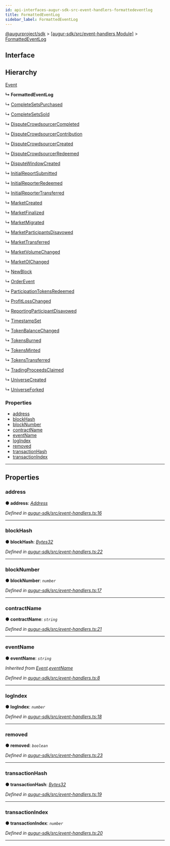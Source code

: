 ```yaml
---
id: api-interfaces-augur-sdk-src-event-handlers-formattedeventlog
title: FormattedEventLog
sidebar_label: FormattedEventLog
---
```


[@augurproject/sdk](api-readme.md) > [[augur-sdk/src/event-handlers Module]](api-modules-augur-sdk-src-event-handlers-module.md) > [FormattedEventLog](api-interfaces-augur-sdk-src-event-handlers-formattedeventlog.md)

## Interface

## Hierarchy

 [Event](api-interfaces-augur-sdk-src-event-handlers-event.md)

**↳ FormattedEventLog**

↳  [CompleteSetsPurchased](api-interfaces-augur-sdk-src-event-handlers-completesetspurchased.md)

↳  [CompleteSetsSold](api-interfaces-augur-sdk-src-event-handlers-completesetssold.md)

↳  [DisputeCrowdsourcerCompleted](api-interfaces-augur-sdk-src-event-handlers-disputecrowdsourcercompleted.md)

↳  [DisputeCrowdsourcerContribution](api-interfaces-augur-sdk-src-event-handlers-disputecrowdsourcercontribution.md)

↳  [DisputeCrowdsourcerCreated](api-interfaces-augur-sdk-src-event-handlers-disputecrowdsourcercreated.md)

↳  [DisputeCrowdsourcerRedeemed](api-interfaces-augur-sdk-src-event-handlers-disputecrowdsourcerredeemed.md)

↳  [DisputeWindowCreated](api-interfaces-augur-sdk-src-event-handlers-disputewindowcreated.md)

↳  [InitialReportSubmitted](api-interfaces-augur-sdk-src-event-handlers-initialreportsubmitted.md)

↳  [InitialReporterRedeemed](api-interfaces-augur-sdk-src-event-handlers-initialreporterredeemed.md)

↳  [InitialReporterTransferred](api-interfaces-augur-sdk-src-event-handlers-initialreportertransferred.md)

↳  [MarketCreated](api-interfaces-augur-sdk-src-event-handlers-marketcreated.md)

↳  [MarketFinalized](api-interfaces-augur-sdk-src-event-handlers-marketfinalized.md)

↳  [MarketMigrated](api-interfaces-augur-sdk-src-event-handlers-marketmigrated.md)

↳  [MarketParticipantsDisavowed](api-interfaces-augur-sdk-src-event-handlers-marketparticipantsdisavowed.md)

↳  [MarketTransferred](api-interfaces-augur-sdk-src-event-handlers-markettransferred.md)

↳  [MarketVolumeChanged](api-interfaces-augur-sdk-src-event-handlers-marketvolumechanged.md)

↳  [MarketOIChanged](api-interfaces-augur-sdk-src-event-handlers-marketoichanged.md)

↳  [NewBlock](api-interfaces-augur-sdk-src-event-handlers-newblock.md)

↳  [OrderEvent](api-interfaces-augur-sdk-src-event-handlers-orderevent.md)

↳  [ParticipationTokensRedeemed](api-interfaces-augur-sdk-src-event-handlers-participationtokensredeemed.md)

↳  [ProfitLossChanged](api-interfaces-augur-sdk-src-event-handlers-profitlosschanged.md)

↳  [ReportingParticipantDisavowed](api-interfaces-augur-sdk-src-event-handlers-reportingparticipantdisavowed.md)

↳  [TimestampSet](api-interfaces-augur-sdk-src-event-handlers-timestampset.md)

↳  [TokenBalanceChanged](api-interfaces-augur-sdk-src-event-handlers-tokenbalancechanged.md)

↳  [TokensBurned](api-interfaces-augur-sdk-src-event-handlers-tokensburned.md)

↳  [TokensMinted](api-interfaces-augur-sdk-src-event-handlers-tokensminted.md)

↳  [TokensTransferred](api-interfaces-augur-sdk-src-event-handlers-tokenstransferred.md)

↳  [TradingProceedsClaimed](api-interfaces-augur-sdk-src-event-handlers-tradingproceedsclaimed.md)

↳  [UniverseCreated](api-interfaces-augur-sdk-src-event-handlers-universecreated.md)

↳  [UniverseForked](api-interfaces-augur-sdk-src-event-handlers-universeforked.md)

### Properties

* [address](api-interfaces-augur-sdk-src-event-handlers-formattedeventlog.md#address)
* [blockHash](api-interfaces-augur-sdk-src-event-handlers-formattedeventlog.md#blockhash)
* [blockNumber](api-interfaces-augur-sdk-src-event-handlers-formattedeventlog.md#blocknumber)
* [contractName](api-interfaces-augur-sdk-src-event-handlers-formattedeventlog.md#contractname)
* [eventName](api-interfaces-augur-sdk-src-event-handlers-formattedeventlog.md#eventname)
* [logIndex](api-interfaces-augur-sdk-src-event-handlers-formattedeventlog.md#logindex)
* [removed](api-interfaces-augur-sdk-src-event-handlers-formattedeventlog.md#removed)
* [transactionHash](api-interfaces-augur-sdk-src-event-handlers-formattedeventlog.md#transactionhash)
* [transactionIndex](api-interfaces-augur-sdk-src-event-handlers-formattedeventlog.md#transactionindex)

---

## Properties

<a id="address"></a>

###  address

**● address**: *[Address](api-modules-augur-sdk-src-event-handlers-module.md#address)*

*Defined in [augur-sdk/src/event-handlers.ts:16](https://github.com/AugurProject/augur/blob/3727cd4ec9/packages/augur-sdk/src/event-handlers.ts#L16)*

___
<a id="blockhash"></a>

###  blockHash

**● blockHash**: *[Bytes32](api-modules-augur-sdk-src-event-handlers-module.md#bytes32)*

*Defined in [augur-sdk/src/event-handlers.ts:22](https://github.com/AugurProject/augur/blob/3727cd4ec9/packages/augur-sdk/src/event-handlers.ts#L22)*

___
<a id="blocknumber"></a>

###  blockNumber

**● blockNumber**: *`number`*

*Defined in [augur-sdk/src/event-handlers.ts:17](https://github.com/AugurProject/augur/blob/3727cd4ec9/packages/augur-sdk/src/event-handlers.ts#L17)*

___
<a id="contractname"></a>

###  contractName

**● contractName**: *`string`*

*Defined in [augur-sdk/src/event-handlers.ts:21](https://github.com/AugurProject/augur/blob/3727cd4ec9/packages/augur-sdk/src/event-handlers.ts#L21)*

___
<a id="eventname"></a>

###  eventName

**● eventName**: *`string`*

*Inherited from [Event](api-interfaces-augur-sdk-src-event-handlers-event.md).[eventName](api-interfaces-augur-sdk-src-event-handlers-event.md#eventname)*

*Defined in [augur-sdk/src/event-handlers.ts:8](https://github.com/AugurProject/augur/blob/3727cd4ec9/packages/augur-sdk/src/event-handlers.ts#L8)*

___
<a id="logindex"></a>

###  logIndex

**● logIndex**: *`number`*

*Defined in [augur-sdk/src/event-handlers.ts:18](https://github.com/AugurProject/augur/blob/3727cd4ec9/packages/augur-sdk/src/event-handlers.ts#L18)*

___
<a id="removed"></a>

###  removed

**● removed**: *`boolean`*

*Defined in [augur-sdk/src/event-handlers.ts:23](https://github.com/AugurProject/augur/blob/3727cd4ec9/packages/augur-sdk/src/event-handlers.ts#L23)*

___
<a id="transactionhash"></a>

###  transactionHash

**● transactionHash**: *[Bytes32](api-modules-augur-sdk-src-event-handlers-module.md#bytes32)*

*Defined in [augur-sdk/src/event-handlers.ts:19](https://github.com/AugurProject/augur/blob/3727cd4ec9/packages/augur-sdk/src/event-handlers.ts#L19)*

___
<a id="transactionindex"></a>

###  transactionIndex

**● transactionIndex**: *`number`*

*Defined in [augur-sdk/src/event-handlers.ts:20](https://github.com/AugurProject/augur/blob/3727cd4ec9/packages/augur-sdk/src/event-handlers.ts#L20)*

___

